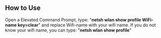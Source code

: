 ## **How to Use**
Open a Elevated Command Prompt, type: "**netsh wlan show profile WiFi-name key=clear**" and replace Wifi-name with your wifi name. If you do not know your wifi name, you can type: "**netsh wlan show profile**"
